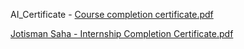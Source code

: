 AI_Certificate - [Course completion certificate.pdf](https://github.com/user-attachments/files/16465035/Course.completion.certificate.pdf)


[Jotisman Saha - Internship  Completion Certificate.pdf](https://github.com/user-attachments/files/16465036/Jotisman.Saha.-.Internship.Completion.Certificate.pdf)
